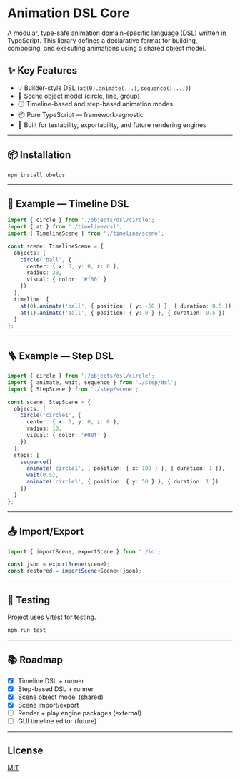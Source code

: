 # Animation DSL Core

A modular, type-safe animation domain-specific language (DSL) written in TypeScript. This library defines a declarative format for building, composing, and executing animations using a shared object model.

## ✨ Key Features

- 💡 Builder-style DSL (`at(0).animate(...)`, `sequence([...])`)
- 🧱 Scene object model (circle, line, group)
- 🕒 Timeline-based and step-based animation modes
- 📦 Pure TypeScript — framework-agnostic
- 🧪 Built for testability, exportability, and future rendering engines

---


## 📦 Installation

```bash
npm install obelus
```

---

## 🔧 Example — Timeline DSL

```ts
import { circle } from './objects/dsl/circle';
import { at } from './timeline/dsl';
import { TimelineScene } from './timeline/scene';

const scene: TimelineScene = {
  objects: [
    circle('ball', {
      center: { x: 0, y: 0, z: 0 },
      radius: 20,
      visual: { color: '#f00' }
    })
  ],
  timeline: [
    at(0).animate('ball', { position: { y: -50 } }, { duration: 0.5 }),
    at(1).animate('ball', { position: { y: 0 } }, { duration: 0.5 })
  ]
};
```

---

## 🪜 Example — Step DSL

```ts
import { circle } from './objects/dsl/circle';
import { animate, wait, sequence } from './step/dsl';
import { StepScene } from './step/scene';

const scene: StepScene = {
  objects: [
    circle('circle1', {
      center: { x: 0, y: 0, z: 0 },
      radius: 10,
      visual: { color: '#00f' }
    })
  ],
  steps: [
    sequence([
      animate('circle1', { position: { x: 100 } }, { duration: 1 }),
      wait(0.5),
      animate('circle1', { position: { y: 50 } }, { duration: 1 })
    ])
  ]
};
```

---

## 📤 Import/Export

```ts
import { importScene, exportScene } from './io';

const json = exportScene(scene);
const restored = importScene<Scene>(json);
```

---

## 🧪 Testing

Project uses [Vitest](https://vitest.dev) for testing.

```bash
npm run test
```

---

## 📚 Roadmap
- [x] Timeline DSL + runner
- [x] Step-based DSL + runner
- [x] Scene object model (shared)
- [x] Scene import/export
- [ ] Render + play engine packages (external)
- [ ] GUI timeline editor (future)

---

## License
[MIT](./LICENSE)
